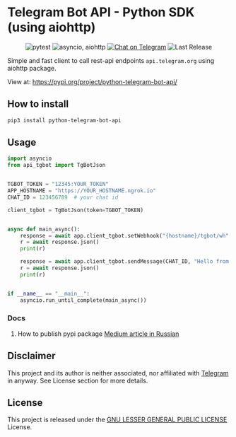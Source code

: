 # Telegram Bot API - Python SDK (using aiohttp)

<p align="center">
<img src="https://img.shields.io/badge/tests-pytest-orange?style=for-the-badge" alt="pytest"/>
<img src="https://img.shields.io/badge/async-asyncio, aiohttp-green?style=for-the-badge" alt="asyncio, aiohttp"/>
<a href="https://t.me/herr_horror"><img src="https://img.shields.io/badge/Telegram Chat-@herr_horror-2CA5E0.svg?logo=telegram&style=for-the-badge" alt="Chat on Telegram"/></a>
<img src="https://img.shields.io/badge/version-v.0.0.2-green?style=for-the-badge" alt="Last Release"/>
</p>


Simple and fast client to call rest-api endpoints `api.telegram.org` using aiohttp package.  

View at:
https://pypi.org/project/python-telegram-bot-api/


## How to install
```bash
pip3 install python-telegram-bot-api
```


## Usage
```python
import asyncio
from api_tgbot import TgBotJson


TGBOT_TOKEN = "12345:YOUR_TOKEN"
APP_HOSTNAME = "https://YOUR_HOSTNAME.ngrok.io"
CHAT_ID = 123456789  # your chat id

client_tgbot = TgBotJson(token=TGBOT_TOKEN)


async def main_async():
    response = await app.client_tgbot.setWebhook("{hostname}/tgbot/wh".format(hostname=APP_HOSTNAME))
    r = await response.json()
    print(r)

    response = await app.client_tgbot.sendMessage(CHAT_ID, "Hello from Telegram Bot!")
    r = await response.json()
    print(r)


if __name__ == "__main__":
    asyncio.run_until_complete(main_async())

```


### Docs
1. How to publish pypi package [Medium article in Russian](https://medium.com/nuances-of-programming/python-%D0%BF%D1%83%D0%B1%D0%BB%D0%B8%D0%BA%D0%B0%D1%86%D0%B8%D1%8F-%D0%B2%D0%B0%D1%88%D0%B8%D1%85-%D0%BF%D0%B0%D0%BA%D0%B5%D1%82%D0%BE%D0%B2-%D0%B2-pypi-11dd3216581c)



## Disclaimer

This project and its author is neither associated, nor affiliated with [Telegram](https://telegram.org/) in anyway.
See License section for more details.



## License

This project is released under the [GNU LESSER GENERAL PUBLIC LICENSE][link-license] License.

[link-author]: https://github.com/DmitriyKalekin
[link-repo]: https://github.com/DmitriyKalekin/python-telegram-bot-api
[link-issues]: https://github.com/DmitriyKalekin/python-telegram-bot-api/issues
[link-contributors]: https://github.com/DmitriyKalekin/python-telegram-bot-api/contributors
[link-docs]: https://telegram-bot-api.readme.io/docs
[link-license]: https://github.com/DmitriyKalekin/python-telegram-bot-api/blob/main/LICENSE
[link-telegram-bot-api]: https://core.telegram.org/bots
[link-awesome-telegram-bots]: https://github.com/telegram-bot-sdk/awesome-telegram-bots
